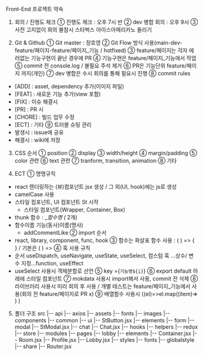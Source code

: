 Front-End 프로젝트 약속

1. 회의 / 진행도 체크
① 진행도 체크 : 오후 7시 반
② dev 병합 회의 : 오후 9시
③ 사전 고지없이 회의 불참시 스타벅스 아이스아메리카노 돌리기

2. Git & Github
① Git master : 정호영
② Git Flow 방식 사용(main-dev-feature/페이지-feature/페이지_기능 / hotfixed)
③ feature/페이지는 각자 에러없는 기능구현이 끝난 경우에 PR
④ 기능구현은 feature/페이지_기능에서 작업
⑤ commit 전 console.log / 불필요 주석 제거
⑥ PR은 기능단위 feature/페이지 까지(개인)
⑦ dev 병합은 수시 회의를 통해 필요시 진행
⑧ commit rules
- [ADD] : asset, dependency 추가(이미지 파일)
- [FEAT] : 새로운 기능 추가(view 포함)
- [FIX] : 이슈 해결시
- [PR] : PR 시
- [CHORE] : 빌드 업무 수정
- [ECT] : 기타
⑨ 트러블 슈팅 관리
- 발생시 : issue에 공유
- 해결시 : wiki에 저장

3. CSS 순서
① position
② display
③ width/height
④ margin/padding
⑤ color 관련
⑥ text 관련
⑦ tranform, transition, animation
⑧ 기타

4. ECT
① 명명규칙
- react 렌더링하는 (뷰)컴포넌트 jsx 생성 / 그 외(UI, hook)에는 js로 생성
- camelCase 사용
- 스타일 컴포넌트, UI 컴포넌트 St 시작
  * 스타일 컴포넌트(Wrapper, Container, Box)
- thunk 함수 : __함수명 (_ 2개)
- 함수이름 기능(동사)이름(명사)
  * addCommentLike
② import 순서
- react, library, component, func, hook
③ 함수는 화살표 함수 사용 : ( ) => { } / 기본은 ( ) => 
④ 훅 사용 규칙
- 순서 useDispatch, useNavigate, useState, useSelect, 컴스텀 훅 ...상수/ 변수 지정...function, useEffect
- useSelect 사용시 객체분할로 선언
⑤ key ={`기능명${i}`}
⑥ export default 아래에 스타일 컴포넌트
⑦ mokdata 사용시 import해서 사용, commit 전 삭제
⑧ 라이브러리 사용시 미리 회의 후 사용 / 개별 테스트는 feature/페이지_기능에서 사용(회의 전 feature/페이지로 PR x)
⑨ 배열함수 사용시 ((el)=>el.map((item)=> ) )

5. 폴더 구조
src
|-- api
	|-- axios
|-- assets
	|-- fonts
	|-- images
|-- components
	|-- common
		|-- ui
			|-- StButton.jsx
		|-- elements
	|-- form
		|-- modal
			|-- StModal.jsx
		|-- chat
			|-- Chat.jsx
|-- hooks
|-- helpers
|-- redux
	|-- store
	|-- modules
|-- pages
	|-- lobby
		|-- elements
			|-- Container.jsx
			|-- Room.jsx
	  		|-- Profile.jsx
		|-- Lobby.jsx
|-- styles
	|-- fonts
	|-- globalstyle
|-- share
	|-- Router.jsx